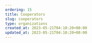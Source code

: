 ```yaml
---
ordering: 15
title: Cooperators
slug: cooperators
type: organizations
created_at: 2023-05-21T04:10:20+00:00
updated_at: 2023-05-21T04:10:20+00:00
---
```

